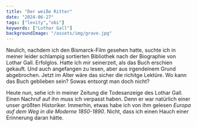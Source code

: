 ```yaml
---
title: "Der weiße Ritter"
date: "2024-06-27"
tags: ["levity","obi"]
keywords: ["Lothar Gall"]
backgroundImage: "/assets/img/grave.jpg"
---
```

Neulich, nachdem ich den Bismarck-Film gesehen hatte, suchte ich in meiner leider schlampig sortierten Bibliothek nach der Biographie von Lothar Gall. Erfolglos. Hatte ich mir seinerzeit, als das Buch erschien gekauft. Und auch angefangen zu lesen, aber aus irgendeinem Grund abgebrochen. Jetzt im Alter wäre das sicher die richitge Lektüre. Wo kann das Buch geblieben sein? Sowas entsorgt man doch nicht?

Heute nun, sehe ich in meiner Zeitung die Todesanzeige des Lothar Gall. Einen Nachruf auf ihn muss ich verpasst haben. Denn er war natürlich einer unser größten Historiker. Immerhin, etwas habe ich von ihm gelesen *Europa auf dem Weg in die Moderne 1850-1890*. Nicht, dass ich einen Hauch einer Erinnerung daran hätte.